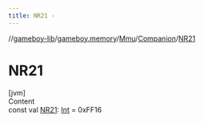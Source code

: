 ```yaml
---
title: NR21 -
---
```

//[gameboy-lib](../../../index.md)/[gameboy.memory](../../index.md)/[Mmu](../index.md)/[Companion](index.md)/[NR21](-n-r21.md)



# NR21  
[jvm]  
Content  
const val [NR21](-n-r21.md): [Int](https://kotlinlang.org/api/latest/jvm/stdlib/kotlin/-int/index.html) = 0xFF16  



